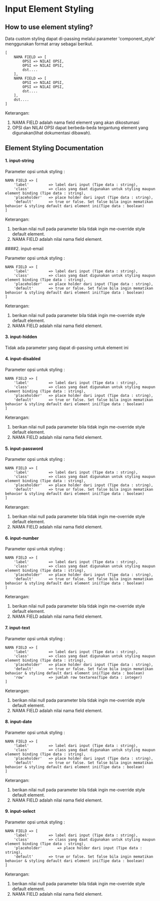 # Input Element Styling

## How to use element styling?

Data custom styling dapat di-passing melalui parameter 'component_style' menggunakan format array sebagai berikut.

	[
        NAMA FIELD => [
            OPSI => NILAI OPSI,
            OPSI => NILAI OPSI,
            dst....
        ],
        NAMA FIELD => [
            OPSI => NILAI OPSI,
            OPSI => NILAI OPSI,
            dst....
        ],
        dst....        
	]

Keterangan:

1. NAMA FIELD adalah nama field element yang akan dikostumasi
2. OPSI dan NILAI OPSI dapat berbeda-beda tergantung element yang digunakan(lihat dokumentasi dibawah). 


## Element Styling Documentation

#### 1. input-string

Parameter opsi untuk styling :

	NAMA FIELD => [
		'label' 		=> label dari input (Tipe data : string),
		'class' 		=> class yang daat digunakan untuk styling maupun element binding (Tipe data : string),
		'placeholder' 	=> place holder dari input (Tipe data : string),
		'default'		=> true or false. Set false bila ingin mematikan behavior & styling default dari element ini(Tipe data : boolean) 
	]

Keterangan:

1. berikan nilai null pada parameter bila tidak ingin me-override style default element.
2. NAMA FIELD adalah nilai nama field element.


####2. input-email

Parameter opsi untuk styling :

	NAMA FIELD => [
		'label' 		=> label dari input (Tipe data : string),
		'class' 		=> class yang daat digunakan untuk styling maupun element binding (Tipe data : string),
		'placeholder' 	=> place holder dari input (Tipe data : string),
		'default'		=> true or false. Set false bila ingin mematikan behavior & styling default dari element ini(Tipe data : boolean) 
	]

Keterangan:

1. berikan nilai null pada parameter bila tidak ingin me-override style default element.
2. NAMA FIELD adalah nilai nama field element.

#### 3. input-hidden

Tidak ada parameter yang dapat di-passing untuk element ini

#### 4. input-disabled

Parameter opsi untuk styling :

	NAMA FIELD => [
		'label' 		=> label dari input (Tipe data : string),
		'class' 		=> class yang daat digunakan untuk styling maupun element binding (Tipe data : string),
		'placeholder' 	=> place holder dari input (Tipe data : string),
		'default'		=> true or false. Set false bila ingin mematikan behavior & styling default dari element ini(Tipe data : boolean) 
	]

Keterangan:

1. berikan nilai null pada parameter bila tidak ingin me-override style default element.
2. NAMA FIELD adalah nilai nama field element.

#### 5. input-password

Parameter opsi untuk styling :

	NAMA FIELD => [
		'label' 		=> label dari input (Tipe data : string),
		'class' 		=> class yang daat digunakan untuk styling maupun element binding (Tipe data : string),
		'placeholder' 	=> place holder dari input (Tipe data : string),
		'default'		=> true or false. Set false bila ingin mematikan behavior & styling default dari element ini(Tipe data : boolean) 
	]

Keterangan:

1. berikan nilai null pada parameter bila tidak ingin me-override style default element.
2. NAMA FIELD adalah nilai nama field element.

#### 6. input-number

Parameter opsi untuk styling :

	NAMA FIELD => [
		'label' 		=> label dari input (Tipe data : string),
		'class' 		=> class yang daat digunakan untuk styling maupun element binding (Tipe data : string),
		'placeholder' 	=> place holder dari input (Tipe data : string),
		'default'		=> true or false. Set false bila ingin mematikan behavior & styling default dari element ini(Tipe data : boolean) 
	]

Keterangan:

1. berikan nilai null pada parameter bila tidak ingin me-override style default element.
2. NAMA FIELD adalah nilai nama field element.

#### 7. input-text

Parameter opsi untuk styling :

	NAMA FIELD => [
		'label' 		=> label dari input (Tipe data : string),
		'class' 		=> class yang daat digunakan untuk styling maupun element binding (Tipe data : string),
		'placeholder' 	=> place holder dari input (Tipe data : string),
		'default'		=> true or false. Set false bila ingin mematikan behavior & styling default dari element ini(Tipe data : boolean) 
		'row'			=> jumlah row textarea(Tipe data : integer) 
	]

Keterangan:

1. berikan nilai null pada parameter bila tidak ingin me-override style default element.
2. NAMA FIELD adalah nilai nama field element.

#### 8. input-date

Parameter opsi untuk styling :

	NAMA FIELD => [
		'label' 		=> label dari input (Tipe data : string),
		'class' 		=> class yang daat digunakan untuk styling maupun element binding (Tipe data : string),
		'placeholder' 	=> place holder dari input (Tipe data : string),
		'default'		=> true or false. Set false bila ingin mematikan behavior & styling default dari element ini(Tipe data : boolean) 
	]

Keterangan:

1. berikan nilai null pada parameter bila tidak ingin me-override style default element.
2. NAMA FIELD adalah nilai nama field element.


#### 9. input-select

Parameter opsi untuk styling :

	NAMA FIELD => [
		'label' 		=> label dari input (Tipe data : string),
		'class' 		=> class yang daat digunakan untuk styling maupun element binding (Tipe data : string),
		'placeholder' 		=> place holder dari input (Tipe data : string),
		'default'		=> true or false. Set false bila ingin mematikan behavior & styling default dari element ini(Tipe data : boolean) 
	]

Keterangan:

1. berikan nilai null pada parameter bila tidak ingin me-override style default element.
2. NAMA FIELD adalah nilai nama field element.
